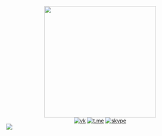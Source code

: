 <div id="header" align="center">
  <img src="https://media.giphy.com/media/L3NCw3UC3Gw36P5s4C/giphy.gif" width="300"/>
</div>
<div id="badges" align="center">
  <a href="https://vk.com/id155832073"><img src="https://img.shields.io/twitter/url?color=blue&label=%D0%B2%D0%BA%D0%BE%D0%BD%D1%82%D0%B0%D0%BA%D1%82%D0%B5&logo=vk&logoColor=white&style=plastic&url=https%3A%2F%2Fvk.com" alt="vk"/></a>
  <a href="https://t.me/Katerina_Ivankova"><img src="https://img.shields.io/twitter/url?color=blue&label=t.me&logo=telegram&logoColor=white&style=plastic&url=https%3A%2F%2Ftelegram.org" alt="t.me"/></a>
  <a href="https://join.skype.com/invite/mdxROz81VMYU"><img src="https://img.shields.io/twitter/url?color=blue&label=Skype&logo=skype&logoColor=white&style=plastic&url=https%3A%2F%2Fskype.com" alt="skype"/></a>
 </div>
<img src="https://komarev.com/ghpvc/?username=Katerina139&color=brightgreen" align="center"/>
